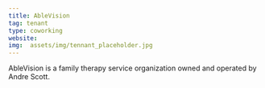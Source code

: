 ```yaml
---
title: AbleVision
tag: tenant
type: coworking
website:
img:  assets/img/tennant_placeholder.jpg
---
```


AbleVision is a family therapy service organization owned and operated by Andre Scott.
